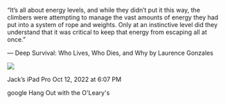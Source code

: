 “It’s all about energy levels, and while they didn’t put it this way, the climbers were attempting to manage the vast amounts of energy they had put into a system of rope and weights. Only at an instinctive level did they understand that it was critical to keep that energy from escaping all at once.”

— Deep Survival: Who Lives, Who Dies, and Why by Laurence Gonzales



![](<file:///Users/johnoleary/Library/Mobile Documents/iCloud~is~workflow~my~workflows/Documents/Screenshots/2022-10-12 180701.png>)

Jack’s iPad Pro
Oct 12, 2022 at 6:07 PM

google Hang Out with the O'Leary's